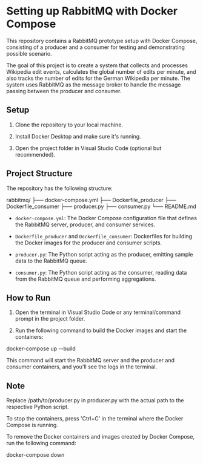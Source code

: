 # Setting up RabbitMQ with Docker Compose

This repository contains a RabbitMQ prototype setup with Docker Compose, consisting of a producer and a consumer for testing and demonstrating possible scenario.

The goal of this project is to create a system that collects and processes Wikipedia edit events, calculates the global number of edits per minute, and also tracks the number of edits for the German Wikipedia per minute. The system uses RabbitMQ as the message broker to handle the message passing between the producer and consumer.

## Setup

1. Clone the repository to your local machine.

2. Install Docker Desktop and make sure it's running.

3. Open the project folder in Visual Studio Code (optional but recommended).

## Project Structure

The repository has the following structure:

rabbitmq/
├── docker-compose.yml
├── Dockerfile_producer
├── Dockerfile_consumer
├── producer.py
├── consumer.py
└── README.md

- `docker-compose.yml`: The Docker Compose configuration file that defines the RabbitMQ server, producer, and consumer services.

- `Dockerfile_producer` and `Dockerfile_consumer`: Dockerfiles for building the Docker images for the producer and consumer scripts.

- `producer.py`: The Python script acting as the producer, emitting sample data to the RabbitMQ queue.

- `consumer.py`: The Python script acting as the consumer, reading data from the RabbitMQ queue and performing aggregations.

## How to Run

1. Open the terminal in Visual Studio Code or any terminal/command prompt in the project folder.

2. Run the following command to build the Docker images and start the containers:

docker-compose up --build

This command will start the RabbitMQ server and the producer and consumer containers, and you'll see the logs in the terminal.

## Note

Replace /path/to/producer.py in producer.py with the actual path to the respective Python script.

To stop the containers, press 'Ctrl+C' in the terminal where the Docker Compose is running.

To remove the Docker containers and images created by Docker Compose, run the following command:

docker-compose down